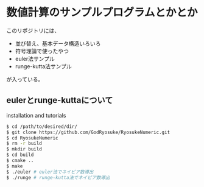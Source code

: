 # 数値計算のサンプルプログラムとかとか
このリポジトリには、
 - 並び替え、基本データ構造いろいろ
 - 符号理論で使ったやつ
 - euler法サンプル
 - runge-kutta法サンプル

が入っている。

## eulerとrunge-kuttaについて
installation and tutorials
```bash
$ cd /path/to/desired/dir/
$ git clone https://github.com/GodRyosuke/RyosukeNumeric.git
$ cd RyosukeNumeric
$ rm -r build
$ mkdir build
$ cd build
$ cmake ..
$ make
$ ./euler # euler法でネイピア数導出
$ ./runge # runge-kutta法でネイピア数導出
```
